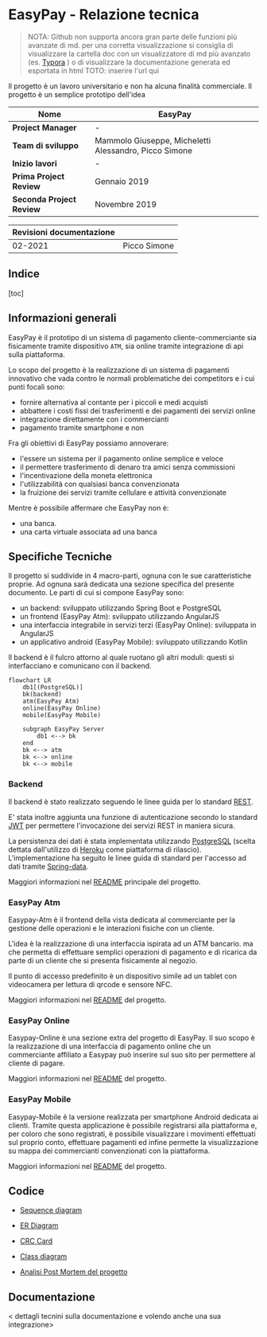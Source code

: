 # EasyPay - Relazione tecnica

> NOTA: Github non supporta ancora gran parte delle funzioni più avanzate di md. per una corretta visualizzazione si consiglia di visualizzare la cartella doc con un visualizzatore di md più avanzato (es. [Typora](https://typora.io/) ) o di visualizzare la documentazione generata ed esportata in html TOTO: inserire l'url qui

 Il progetto è un lavoro universitario e non ha alcuna finalità commerciale. Il progetto è un semplice prototipo dell'idea



| Nome                       | EasyPay                                               |
| -------------------------- | ----------------------------------------------------- |
| **Project Manager**        | -                                                     |
| **Team di sviluppo**       | Mammolo Giuseppe, Micheletti Alessandro, Picco Simone |
| **Inizio lavori**          | -                                                     |
| **Prima Project Review**   | Gennaio 2019                                          |
| **Seconda Project Review** | Novembre 2019                                         |

| Revisioni documentazione |              |
| ------------------------ | ------------ |
| 02-2021                  | Picco Simone |



## Indice

[toc]

## Informazioni generali

EasyPay è il prototipo di un sistema di pagamento cliente-commerciante sia fisicamente tramite dispositivo `ATM`, sia  online tramite integrazione di api sulla piattaforma.

Lo scopo  del progetto è la realizzazione di un sistema di pagamenti innovativo che vada contro le normali problematiche dei competitors e i cui punti focali sono:

- fornire alternativa al contante per i piccoli e medi acquisti
- abbattere i costi fissi dei trasferimenti e dei pagamenti dei servizi online
- integrazione direttamente con i commercianti
- pagamento tramite smartphone e non



Fra gli obiettivi di EasyPay possiamo annoverare:

- l'essere un sistema per il pagamento online semplice e veloce
- il permettere trasferimento di denaro tra amici senza commissioni
- l'incentivazione della moneta elettronica
- l'utilizzabilità con qualsiasi banca convenzionata
- la fruizione dei servizi tramite cellulare e attività convenzionate

Mentre è possibile affermare che EasyPay non è:

- una banca.
- una carta virtuale associata ad una banca



## Specifiche Tecniche

Il progetto si suddivide in 4 macro-parti, ognuna con le sue caratteristiche proprie. Ad ognuna sarà dedicata una sezione specifica del presente documento. Le parti di cui si compone EasyPay sono:

- un backend: sviluppato utilizzando Spring Boot e PostgreSQL
- un frontend (EasyPay Atm): sviluppato utilizzando AngularJS
- una interfaccia integrabile in servizi terzi (EasyPay Online): sviluppata in AngularJS
- un applicativo android (EasyPay Mobile): sviluppato utilizzando Kotlin

Il backend è il fulcro attorno al quale ruotano gli altri moduli: questi si interfacciano e comunicano con il backend.

```mermaid
flowchart LR
	db1[(PostgreSQL)]
	bk(backend)
	atm(EasyPay Atm)
	online(EasyPay Online)
	mobile(EasyPay Mobile)
	
	subgraph EasyPay Server
		db1 <--> bk
	end
	bk <--> atm
	bk <--> online
	bk <--> mobile
```



### Backend

Il backend è stato realizzato seguendo le linee guida per lo standard [REST](https://spring.io/guides/tutorials/rest/).

E' stata inoltre aggiunta una funzione di autenticazione secondo lo standard [JWT](https://jwt.io/introduction) per permettere l'invocazione dei servizi REST in maniera sicura.

La persistenza dei dati è stata implementata utilizzando [PostgreSQL](https://www.postgresql.org/) (scelta dettata dall'utilizzo di [Heroku](https://dashboard.heroku.com/) come piattaforma di rilascio). L'implementazione ha seguito le linee guida di standard per l'accesso ad dati tramite [Spring-data](https://spring.io/projects/spring-data).

Maggiori informazioni nel [README](https://github.com/Seniorsimo/EasyPay/)  principale del progetto.

### EasyPay Atm

Easypay-Atm è il frontend della vista dedicata al commerciante per la gestione delle operazioni e le interazioni fisiche con un cliente.

L'idea è la realizzazione di una interfaccia ispirata ad un ATM bancario. ma che permetta di effettuare semplici operazioni di pagamento e di ricarica da parte di un cliente che si presenta fisicamente al negozio.

Il punto di accesso predefinito è un dispositivo simile ad un tablet con videocamera per lettura di qrcode e sensore NFC. 

Maggiori informazioni nel [README](https://github.com/gmammolo/Easypay-atm)  del progetto.

### EasyPay Online

Easypay-Online è una sezione extra del progetto di EasyPay. Il suo scopo è la realizzazione di una interfaccia di pagamento online che un commerciante affiliato a Easypay può inserire sul suo sito per permettere al cliente di pagare.

Maggiori informazioni nel [README](https://github.com/gmammolo/EasyPay-online)  del progetto.

### EasyPay Mobile

Easypay-Mobile è la versione realizzata per smartphone Android dedicata ai clienti.
Tramite questa applicazione è possibile registrarsi alla piattaforma e, per coloro che sono registrati, è possibile visualizzare i movimenti effettuati sul proprio conto, effettuare pagamenti ed infine permette la visualizzazione su mappa dei commercianti convenzionati con la piattaforma.

Maggiori informazioni nel [README](https://github.com/MichelettiAlessandro/EasyPay_Mobile)  del progetto.

## Codice

- [Sequence diagram](/doc/Sequence%20Diagram.md)

- [ER Diagram](/doc/ER%20Diagram.md)

- [CRC Card](/doc/CRC%20Card.md)

- [Class diagram](/doc/Class%20Diagram.md)

- [Analisi Post Mortem del progetto](/doc/Analisi%20Post%20Mortem.md)

  

## Documentazione

< dettagli tecnini sulla documentazione e volendo anche una sua integrazione>
